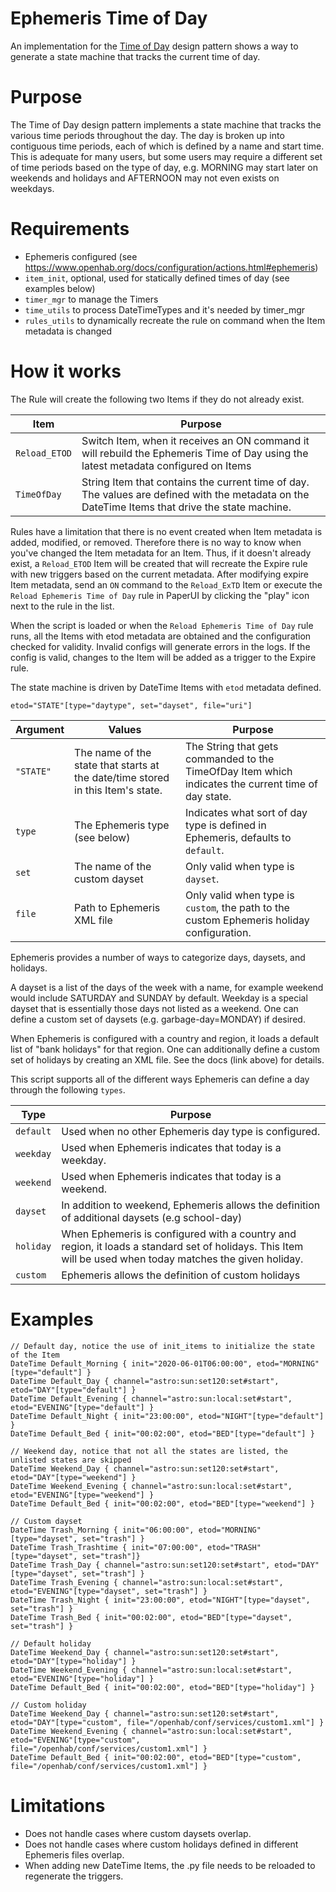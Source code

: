 # Ephemeris Time of Day
An implementation for the [Time of Day](https://community.openhab.org/t/design-pattern-time-of-day/15407) design pattern shows a way to generate a state machine that tracks the current time of day.

# Purpose
The Time of Day design pattern implements a state machine that tracks the various time periods throughout the day.
The day is broken up into contiguous time periods, each of which is defined by a name and start time.
This is adequate for many users, but some users may require a different set of time periods based on the type of day, e.g. MORNING may start later on weekends and holidays and AFTERNOON may not even exists on weekdays.

# Requirements

- Ephemeris configured (see https://www.openhab.org/docs/configuration/actions.html#ephemeris)
- `item_init`, optional, used for statically defined times of day (see examples below)
- `timer_mgr` to manage the Timers
- `time_utils` to process DateTimeTypes and it's needed by timer_mgr
- `rules_utils` to dynamically recreate the rule on command when the Item metadata is changed

# How it works
The Rule will create the following two Items if they do not already exist.

Item | Purpose
-|-
`Reload_ETOD` | Switch Item, when it receives an ON command it will rebuild the Ephemeris Time of Day using the latest metadata configured on Items
`TimeOfDay` | String Item that contains the current time of day. The values are defined with the metadata on the DateTime Items that drive the state machine.

Rules have a limitation that there is no event created when Item metadata is added, modified, or removed.
Therefore there is no way to know when you've changed the Item metadata for an Item.
Thus, if it doesn't already exist, a `Reload_ETOD` Item will be created that will recreate the Expire rule with new triggers based on the current metadata.
After modifying expire Item metadata, send an `ON` command to the `Reload_ExTD` Item or execute the `Reload Ephemeris Time of Day` rule in PaperUI by clicking the "play" icon next to the rule in the list.

When the script is loaded or when the `Reload Ephemeris Time of Day` rule runs, all the Items with etod metadata are obtained and the configuration checked for validity.
Invalid configs will generate errors in the logs.
If the config is valid, changes to the Item will be added as a trigger to the Expire rule.

The state machine is driven by DateTime Items with `etod` metadata defined.

```
etod="STATE"[type="daytype", set="dayset", file="uri"]
```

Argument | Values | Purpose
-|-|-
`"STATE"` | The name of the state that starts at the date/time stored in this Item's state. | The String that gets commanded to the TimeOfDay Item which indicates the current time of day state.
`type` | The Ephemeris type (see below) | Indicates what sort of day type is defined in Ephemeris, defaults to `default`.
`set` | The name of the custom dayset | Only valid when type is `dayset`.
`file` | Path to Ephemeris XML file | Only valid when type is `custom`, the path to the custom Ephemeris holiday configuration.

Ephemeris provides a number of ways to categorize days, daysets, and holidays.

A dayset is a list of the days of the week with a name, for example weekend would include SATURDAY and SUNDAY by default.
Weekday is a special dayset that is essentially those days not listed as a weekend.
One can define a custom set of daysets (e.g. garbage-day=MONDAY) if desired.

When Ephemeris is configured with a country and region, it loads a default list of "bank holidays" for that region.
One can additionally define a custom set of holidays by creating an XML file.
See the docs (link above) for details.

This script supports all of the different ways Ephemeris can define a day through the following `types`.

Type | Purpose
-|-
`default` | Used when no other Ephemeris day type is configured.
`weekday` | Used when Ephemeris indicates that today is a weekday.
`weekend` | Used when Ephemeris indicates that today is a weekend.
`dayset` | In addition to weekend, Ephemeris allows the definition of additional daysets (e.g school-day)
`holiday` | When Ephemeris is configured with a country and region, it loads a standard set of holidays. This Item will be used when today matches the given holiday.
`custom` | Ephemeris allows the definition of custom holidays

# Examples

```
// Default day, notice the use of init_items to initialize the state of the Item
DateTime Default_Morning { init="2020-06-01T06:00:00", etod="MORNING"[type="default"] }
DateTime Default_Day { channel="astro:sun:set120:set#start", etod="DAY"[type="default"] }
DateTime Default_Evening { channel="astro:sun:local:set#start", etod="EVENING"[type="default"] }
DateTime Default_Night { init="23:00:00", etod="NIGHT"[type="default"] }
DateTime Default_Bed { init="00:02:00", etod="BED"[type="default"] }

// Weekend day, notice that not all the states are listed, the unlisted states are skipped
DateTime Weekend_Day { channel="astro:sun:set120:set#start", etod="DAY"[type="weekend"] }
DateTime Weekend_Evening { channel="astro:sun:local:set#start", etod="EVENING"[type="weekend"] }
DateTime Default_Bed { init="00:02:00", etod="BED"[type="weekend"] }

// Custom dayset
DateTime Trash_Morning { init="06:00:00", etod="MORNING"[type="dayset", set="trash"] }
DateTime Trash_Trashtime { init="07:00:00", etod="TRASH"[type="dayset", set="trash"]}
DateTime Trash_Day { channel="astro:sun:set120:set#start", etod="DAY"[type="dayset", set="trash"] }
DateTime Trash_Evening { channel="astro:sun:local:set#start", etod="EVENING"[type="dayset", set="trash"] }
DateTime Trash_Night { init="23:00:00", etod="NIGHT"[type="dayset", set="trash"] }
DateTime Trash_Bed { init="00:02:00", etod="BED"[type="dayset", set="trash"] }

// Default holiday
DateTime Weekend_Day { channel="astro:sun:set120:set#start", etod="DAY"[type="holiday"] }
DateTime Weekend_Evening { channel="astro:sun:local:set#start", etod="EVENING"[type="holiday"] }
DateTime Default_Bed { init="00:02:00", etod="BED"[type="holiday"] }

// Custom holiday
DateTime Weekend_Day { channel="astro:sun:set120:set#start", etod="DAY"[type="custom", file="/openhab/conf/services/custom1.xml"] }
DateTime Weekend_Evening { channel="astro:sun:local:set#start", etod="EVENING"[type="custom", file="/openhab/conf/services/custom1.xml"] }
DateTime Default_Bed { init="00:02:00", etod="BED"[type="custom", file="/openhab/conf/services/custom1.xml"] }
```

# Limitations
- Does not handle cases where custom daysets overlap.
- Does not handle cases where custom holidays defined in different Ephemeris files overlap.
- When adding new DateTime Items, the .py file needs to be reloaded to regenerate the triggers.
